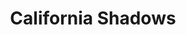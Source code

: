 ---
pid: VP2
title: California Shadows
location_transcription: California
zipcode: 
outside_phl: 
neighborhood: 
age: '8'
age_range: 6-13
instagram: 
image_file_name: VP_2.jpg
proposal_transcription: 
topic: Unknown
topic_summary: '0'
type: Other No Form
keywords_other: 
credit: Hudsyn Devereoux
image_labels: 
twitter: 
facebook: 
permalink: "/monuments/vp2/"
layout: item-page
---